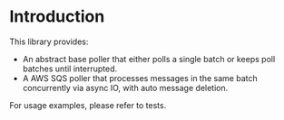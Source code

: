 # Introduction

This library provides:
- An abstract base poller that either polls a single batch or keeps poll batches until  interrupted.
- A AWS SQS poller that processes messages in the same batch concurrently via async IO, with auto message deletion. 

For usage examples, please refer to tests.